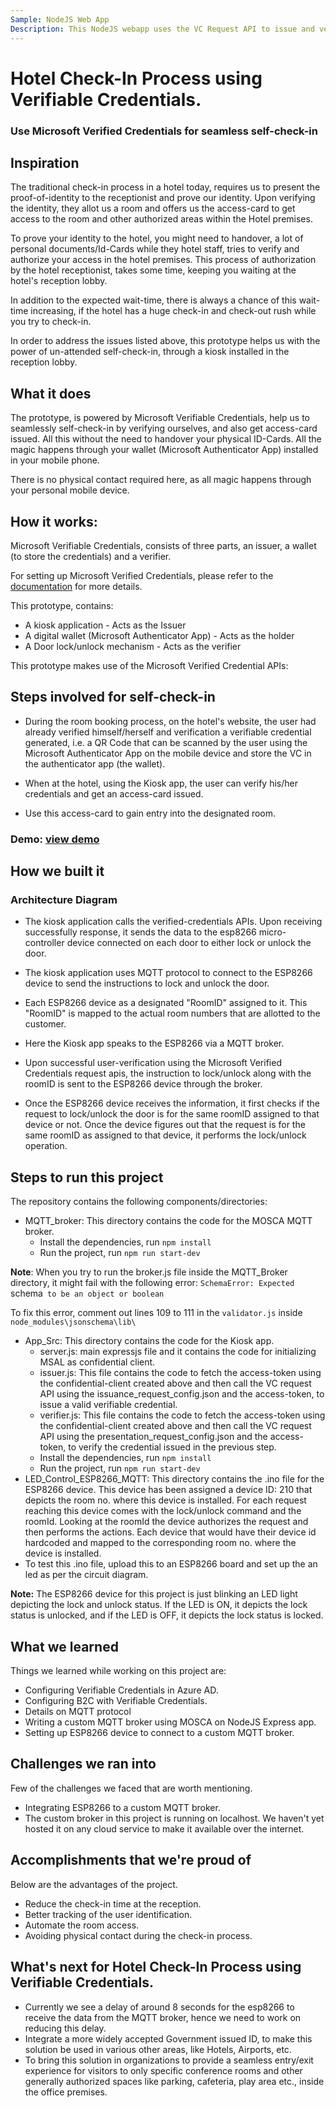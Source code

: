 ```yaml
---
Sample: NodeJS Web App
Description: This NodeJS webapp uses the VC Request API to issue and verify verifiable credentials with a credential contract which allows the VC Request API to pass in a payload for the Verifiable Credentials
---
```


# Hotel Check-In Process using Verifiable Credentials.

### Use Microsoft Verified Credentials for seamless self-check-in 

## Inspiration
The traditional check-in process in a hotel today, requires us to present the proof-of-identity to the receptionist and prove our identity. Upon verifying the identity, they allot us a room and offers us the access-card to get access to the room and other authorized areas within the Hotel premises. 

To prove your identity to the hotel, you might need to handover, a lot of personal documents/Id-Cards while they hotel staff, tries to verify and authorize your access in the hotel premises.
This process of authorization by the hotel receptionist, takes some time, keeping you waiting at the hotel's reception lobby. 

In addition to the expected wait-time, there is always a chance of this wait-time increasing, if the hotel has a huge check-in and check-out rush while you try to check-in.

In order to address the issues listed above, this prototype helps us with the power of un-attended self-check-in, through a kiosk installed in the reception lobby.

## What it does
The prototype, is powered by Microsoft Verifiable Credentials, help us to seamlessly self-check-in by verifying ourselves, and also get access-card issued. All this without the need to handover your physical ID-Cards. All the magic happens through your wallet (Microsoft Authenticator App) installed in your mobile phone.

There is no physical contact required here, as all magic happens through your personal mobile device.

## How it works:
Microsoft Verifiable Credentials, consists of three parts, an issuer, a wallet (to store the credentials) and a verifier.

For setting up Microsoft Verified Credentials, please refer to the [documentation](https://aka.ms/didfordevs) for more details.

This prototype, contains:
- A kiosk application - Acts as the Issuer
- A digital wallet (Microsoft Authenticator App) - Acts as the holder
- A Door lock/unlock mechanism - Acts as the verifier

This prototype makes use of the Microsoft Verified Credential APIs:

## Steps involved for self-check-in
- During the room booking process, on the hotel's website, the user had already verified himself/herself and verification a verifiable credential generated, i.e. a QR Code that can be scanned by the user using the Microsoft Authenticator App on the mobile device and store the VC in the authenticator app (the wallet).

- When at the hotel, using the Kiosk app, the user can verify his/her credentials and get an access-card issued.

- Use this access-card to gain entry into the designated room.

### Demo: [view demo](https://1429-49-207-197-251.ngrok.io/)

## How we built it

### Architecture Diagram

- The kiosk application calls the verified-credentials APIs. Upon receiving successfully response, it sends the data to the esp8266 micro-controller device connected on each door to either lock or unlock the door.

- The kiosk application uses MQTT protocol to connect to the ESP8266 device to send the instructions to lock and unlock the door.

- Each ESP8266 device as a designated "RoomID" assigned to it. This "RoomID" is mapped to the actual room numbers that are allotted to the customer.

- Here the Kiosk app speaks to the ESP8266 via a MQTT broker.

- Upon successful user-verification using the Microsoft Verified Credentials request apis, the instruction to lock/unlock along with the roomID is sent to the ESP8266 device through the broker.

- Once the ESP8266 device receives the information, it first checks if the request to lock/unlock the door is for the same roomID assigned to that device or not. Once the device figures out that the request is for the same roomID as assigned to that device, it performs the lock/unlock operation.

## Steps to run this project
The repository contains the following components/directories:
- MQTT_broker: This directory contains the code for the MOSCA MQTT broker.
    - Install the dependencies, run `npm install`
    - Run the project, run `npm run start-dev`

**Note**: When you try to run the broker.js file inside the MQTT_Broker directory, it might fail with the following error:
`SchemaError: Expected `schema` to be an object or boolean`

To fix this error, comment out lines 109 to 111 in the `validator.js` inside `node_modules\jsonschema\lib\`


- App_Src: This directory contains the code for the Kiosk app.
    - server.js: main expressjs file and it contains the code for initializing MSAL as confidential client.
    - issuer.js:  This file contains the code to fetch the access-token using the confidential-client created above and then call the VC request API using the issuance_request_config.json and the access-token, to issue a valid verifiable credential.
    - verifier.js: This file contains the code to fetch the access-token using the confidential-client created above and then call the VC request API using the presentation_request_config.json and the access-token, to verify the credential issued in the previous step.
    - Install the dependencies, run `npm install`
    - Run the project, run `npm run start-dev`
- LED_Control_ESP8266_MQTT: This directory contains the .ino file for the ESP8266 device. This device has been assigned a device ID: 210 that depicts the room no. where this device is installed. For each request reaching this device comes with the lock/unlock command and the roomId. Looking at the roomId the device authorizes the request and then performs the actions. Each device that would have their device id hardcoded and mapped to the corresponding room no. where the device is installed.
- To test this .ino file, upload this to an ESP8266 board and set up the an led as per the circuit diagram.

**Note:** The ESP8266 device for this project is just blinking an LED light depicting the lock and unlock status. If the LED is ON, it depicts the lock status is unlocked, and if the LED is OFF, it depicts the lock status is locked.

## What we learned
Things we learned while working on this project are:
- Configuring Verifiable Credentials in Azure AD.
- Configuring B2C with Verifiable Credentials.
- Details on MQTT protocol
- Writing a custom MQTT broker using MOSCA on NodeJS Express app.
- Setting up ESP8266 device to connect to a custom MQTT broker.

## Challenges we ran into
Few of the challenges we faced that are worth mentioning.
- Integrating ESP8266 to a custom MQTT broker.
- The custom broker in this project is running on localhost. We haven't yet hosted it on any cloud service to make it available over the internet.

## Accomplishments that we're proud of
Below are the advantages of the project.

- Reduce the check-in time at the reception.
- Better tracking of the user identification.
- Automate the room access.
- Avoiding physical contact during the check-in process.

## What's next for Hotel Check-In Process using Verifiable Credentials.

- Currently we see a delay of around 8 seconds for the esp8266 to receive the data from the MQTT broker, hence we need to work on reducing this delay.
- Integrate a more widely accepted Government issued ID, to make this solution be used in various other areas, like Hotels, Airports, etc.
- To bring this solution in organizations to provide a seamless entry/exit experience for visitors to only specific conference rooms and other generally authorized spaces like parking, cafeteria, play area etc., inside the office premises.